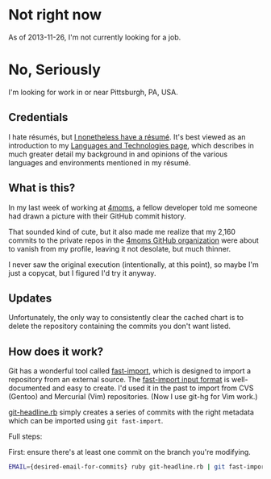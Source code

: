 # Not right now

As of 2013-11-26, I'm not currently looking for a job.

# No, Seriously

I'm looking for work in or near Pittsburgh, PA, USA.

## Credentials

I hate résumés, but [I nonetheless have a résumé](http://benizi.com/résumé.pdf).
It's best viewed as an introduction to my [Languages and Technologies page](http://benizi.com/tech),
which describes in much greater detail my background in and opinions of the
various languages and environments mentioned in my résumé.

## What is this?

In my last week of working at [4moms](http://4moms.com/), a fellow developer
told me someone had drawn a picture with their GitHub commit history.

That sounded kind of cute, but it also made me realize that my 2,160 commits to
the private repos in the [4moms GitHub organization](https://github.com/4moms)
were about to vanish from my profile, leaving it not desolate, but much
thinner.

I never saw the original execution (intentionally, at this point), so maybe I'm
just a copycat, but I figured I'd try it anyway.

## Updates

Unfortunately, the only way to consistently clear the cached chart is to delete
the repository containing the commits you don't want listed.

## How does it work?

Git has a wonderful tool called [fast-import](https://www.kernel.org/pub/software/scm/git/docs/git-fast-import.html),
which is designed to import a repository from an external source.
The [fast-import input format](https://www.kernel.org/pub/software/scm/git/docs/git-fast-import.html#_input_format)
is well-documented and easy to create.  I'd used it in the past to import from
CVS (Gentoo) and Mercurial (Vim) repositories. (Now I use git-hg for Vim work.)

[git-headline.rb](git-headline.rb) simply creates a series of commits with the
right metadata which can be imported using `git fast-import`.

Full steps:

First: ensure there's at least one commit on the branch you're modifying.

```sh
EMAIL={desired-email-for-commits} ruby git-headline.rb | git fast-import
```
